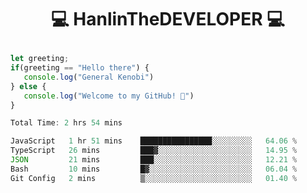 # <p align="center"> 💻 HanlinTheDEVELOPER 💻 </p>
 ```js
let greeting;
 if(greeting == "Hello there") {
    console.log("General Kenobi")
} else { 
    console.log("Welcome to my GitHub! 👋")
}
```



<!--START_SECTION:waka-->

```js
Total Time: 2 hrs 54 mins

JavaScript   1 hr 51 mins    ████████████████░░░░░░░░░   64.06 %
TypeScript   26 mins         ███▓░░░░░░░░░░░░░░░░░░░░░   14.95 %
JSON         21 mins         ███░░░░░░░░░░░░░░░░░░░░░░   12.21 %
Bash         10 mins         █▓░░░░░░░░░░░░░░░░░░░░░░░   06.04 %
Git Config   2 mins          ▒░░░░░░░░░░░░░░░░░░░░░░░░   01.40 %
```

<!--END_SECTION:waka-->


